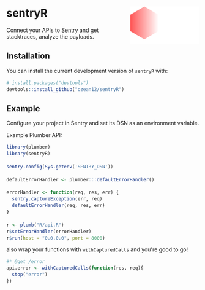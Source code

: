 


# sentryR <img src="man/figures/logo.png" align="right" width="180px"/>

Connect your APIs to [Sentry](https://sentry.io) and get stacktraces, analyze
the payloads.


## Installation
You can install the current development version of `sentryR` with:

``` r
# install.packages("devtools")
devtools::install_github("ozean12/sentryR")
```

## Example

Configure your project in Sentry and set its DSN as an environment variable.

Example Plumber API:
```r
library(plumber)
library(sentryR)

sentry.config(Sys.getenv('SENTRY_DSN'))

defaultErrorHandler <- plumber:::defaultErrorHandler()

errorHandler <- function(req, res, err) {
  sentry.captureException(err, req)
  defaultErrorHandler(req, res, err)
}

r <- plumb("R/api.R")
r$setErrorHandler(errorHandler)
r$run(host = "0.0.0.0", port = 8000)
```

also wrap your functions with `withCapturedCalls` and you're good to go!
```r
#* @get /error
api.error <- withCapturedCalls(function(res, req){
  stop("error")
})
```
